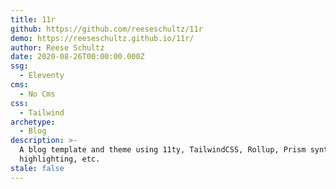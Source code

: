 ```yaml
---
title: 11r
github: https://github.com/reeseschultz/11r
demo: https://reeseschultz.github.io/11r/
author: Reese Schultz
date: 2020-08-26T00:00:00.000Z
ssg:
  - Eleventy
cms:
  - No Cms
css:
  - Tailwind
archetype:
  - Blog
description: >-
  A blog template and theme using 11ty, TailwindCSS, Rollup, Prism syntax
  highlighting, etc.
stale: false
---
```

